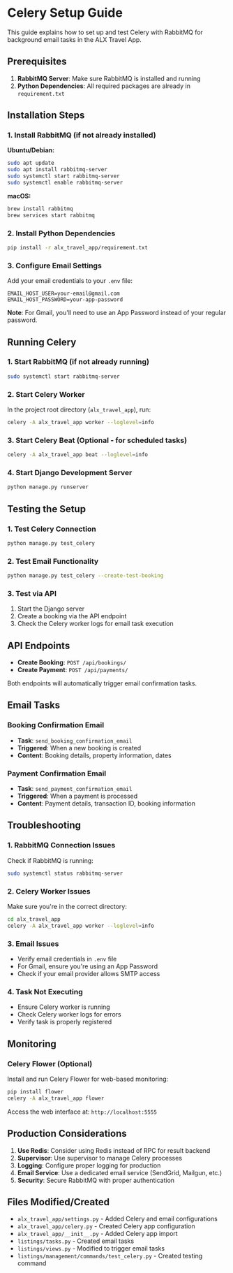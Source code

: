 # Celery Setup Guide

This guide explains how to set up and test Celery with RabbitMQ for background email tasks in the ALX Travel App.

## Prerequisites

1. **RabbitMQ Server**: Make sure RabbitMQ is installed and running
2. **Python Dependencies**: All required packages are already in `requirement.txt`

## Installation Steps

### 1. Install RabbitMQ (if not already installed)

**Ubuntu/Debian:**
```bash
sudo apt update
sudo apt install rabbitmq-server
sudo systemctl start rabbitmq-server
sudo systemctl enable rabbitmq-server
```

**macOS:**
```bash
brew install rabbitmq
brew services start rabbitmq
```

### 2. Install Python Dependencies

```bash
pip install -r alx_travel_app/requirement.txt
```

### 3. Configure Email Settings

Add your email credentials to your `.env` file:

```env
EMAIL_HOST_USER=your-email@gmail.com
EMAIL_HOST_PASSWORD=your-app-password
```

**Note**: For Gmail, you'll need to use an App Password instead of your regular password.

## Running Celery

### 1. Start RabbitMQ (if not already running)

```bash
sudo systemctl start rabbitmq-server
```

### 2. Start Celery Worker

In the project root directory (`alx_travel_app`), run:

```bash
celery -A alx_travel_app worker --loglevel=info
```

### 3. Start Celery Beat (Optional - for scheduled tasks)

```bash
celery -A alx_travel_app beat --loglevel=info
```

### 4. Start Django Development Server

```bash
python manage.py runserver
```

## Testing the Setup

### 1. Test Celery Connection

```bash
python manage.py test_celery
```

### 2. Test Email Functionality

```bash
python manage.py test_celery --create-test-booking
```

### 3. Test via API

1. Start the Django server
2. Create a booking via the API endpoint
3. Check the Celery worker logs for email task execution

## API Endpoints

- **Create Booking**: `POST /api/bookings/`
- **Create Payment**: `POST /api/payments/`

Both endpoints will automatically trigger email confirmation tasks.

## Email Tasks

### Booking Confirmation Email
- **Task**: `send_booking_confirmation_email`
- **Triggered**: When a new booking is created
- **Content**: Booking details, property information, dates

### Payment Confirmation Email
- **Task**: `send_payment_confirmation_email`
- **Triggered**: When a payment is processed
- **Content**: Payment details, transaction ID, booking information

## Troubleshooting

### 1. RabbitMQ Connection Issues

Check if RabbitMQ is running:
```bash
sudo systemctl status rabbitmq-server
```

### 2. Celery Worker Issues

Make sure you're in the correct directory:
```bash
cd alx_travel_app
celery -A alx_travel_app worker --loglevel=info
```

### 3. Email Issues

- Verify email credentials in `.env` file
- For Gmail, ensure you're using an App Password
- Check if your email provider allows SMTP access

### 4. Task Not Executing

- Ensure Celery worker is running
- Check Celery worker logs for errors
- Verify task is properly registered

## Monitoring

### Celery Flower (Optional)

Install and run Celery Flower for web-based monitoring:

```bash
pip install flower
celery -A alx_travel_app flower
```

Access the web interface at: `http://localhost:5555`

## Production Considerations

1. **Use Redis**: Consider using Redis instead of RPC for result backend
2. **Supervisor**: Use supervisor to manage Celery processes
3. **Logging**: Configure proper logging for production
4. **Email Service**: Use a dedicated email service (SendGrid, Mailgun, etc.)
5. **Security**: Secure RabbitMQ with proper authentication

## Files Modified/Created

- `alx_travel_app/settings.py` - Added Celery and email configurations
- `alx_travel_app/celery.py` - Created Celery app configuration
- `alx_travel_app/__init__.py` - Added Celery app import
- `listings/tasks.py` - Created email tasks
- `listings/views.py` - Modified to trigger email tasks
- `listings/management/commands/test_celery.py` - Created testing command
